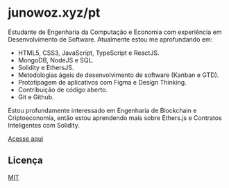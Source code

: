# junowoz.xyz/pt

Estudante de Engenharia da Computação e Economia com experiência em Desenvolvimento de Software. Atualmente estou me aprofundando em:

- HTML5, CSS3, JavaScript, TypeScript e ReactJS.
- MongoDB, NodeJS e SQL.
- Solidity e EthersJS.
- Metodologias ágeis de desenvolvimento de software (Kanban e GTD).
- Prototipagem de aplicativos com Figma e Design Thinking.
- Contribuição de código aberto.
- Git e Github.

Estou profundamente interessado em Engenharia de Blockchain e Criptoeconomia, então estou aprendendo mais sobre Ethers.js e Contratos Inteligentes com Solidity.

[Acesse aqui](https://junowoz.xyz/pt)

## Licença

[MIT](https://choosealicense.com/licenses/mit/)
